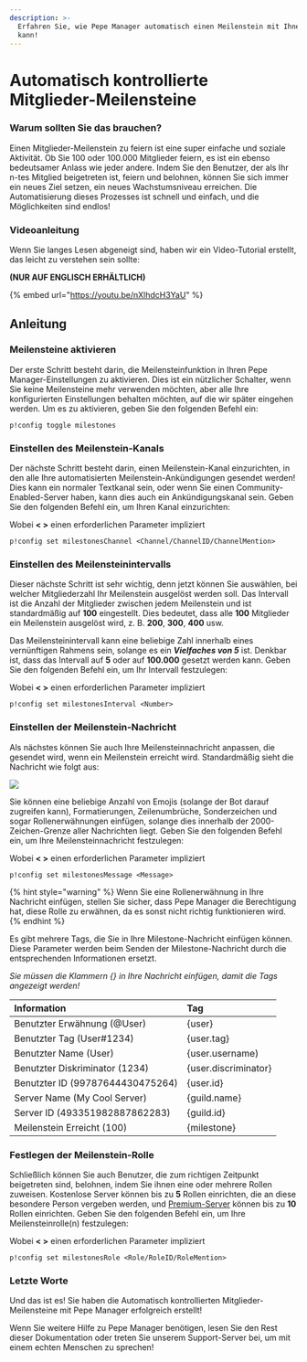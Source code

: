 ```yaml
---
description: >-
  Erfahren Sie, wie Pepe Manager automatisch einen Meilenstein mit Ihnen feiern
  kann!
---
```


# Automatisch kontrollierte Mitglieder-Meilensteine

### Warum sollten Sie das brauchen?

Einen Mitglieder-Meilenstein zu feiern ist eine super einfache und soziale Aktivität. Ob Sie 100 oder 100.000 Mitglieder feiern, es ist ein ebenso bedeutsamer Anlass wie jeder andere. Indem Sie den Benutzer, der als Ihr n-tes Mitglied beigetreten ist, feiern und belohnen, können Sie sich immer ein neues Ziel setzen, ein neues Wachstumsniveau erreichen. Die Automatisierung dieses Prozesses ist schnell und einfach, und die Möglichkeiten sind endlos!

### Videoanleitung

Wenn Sie langes Lesen abgeneigt sind, haben wir ein Video-Tutorial erstellt, das leicht zu verstehen sein sollte:

**\(NUR AUF ENGLISCH ERHÄLTLICH\)**

{% embed url="https://youtu.be/nXlhdcH3YaU" %}

## Anleitung

### Meilensteine aktivieren

Der erste Schritt besteht darin, die Meilensteinfunktion in Ihren Pepe Manager-Einstellungen zu aktivieren. Dies ist ein nützlicher Schalter, wenn Sie keine Meilensteine mehr verwenden möchten, aber alle Ihre konfigurierten Einstellungen behalten möchten, auf die wir später eingehen werden. Um es zu aktivieren, geben Sie den folgenden Befehl ein:

```text
p!config toggle milestones
```

### Einstellen des Meilenstein-Kanals

Der nächste Schritt besteht darin, einen Meilenstein-Kanal einzurichten, in den alle Ihre automatisierten Meilenstein-Ankündigungen gesendet werden! Dies kann ein normaler Textkanal sein, oder wenn Sie einen Community-Enabled-Server haben, kann dies auch ein Ankündigungskanal sein. Geben Sie den folgenden Befehl ein, um Ihren Kanal einzurichten:

Wobei **&lt; &gt;** einen erforderlichen Parameter impliziert

```text
p!config set milestonesChannel <Channel/ChannelID/ChannelMention>
```

### Einstellen des Meilensteinintervalls

Dieser nächste Schritt ist sehr wichtig, denn jetzt können Sie auswählen, bei welcher Mitgliederzahl Ihr Meilenstein ausgelöst werden soll. Das Intervall ist die Anzahl der Mitglieder zwischen jedem Meilenstein und ist standardmäßig auf **100** eingestellt. Dies bedeutet, dass alle **100** Mitglieder ein Meilenstein ausgelöst wird, z. B. **200**, **300**, **400** usw.

Das Meilensteinintervall kann eine beliebige Zahl innerhalb eines vernünftigen Rahmens sein, solange es ein _**Vielfaches von 5**_ ist. Denkbar ist, dass das Intervall auf **5** oder auf **100.000** gesetzt werden kann. Geben Sie den folgenden Befehl ein, um Ihr Intervall festzulegen:

Wobei **&lt; &gt;** einen erforderlichen Parameter impliziert

```text
p!config set milestonesInterval <Number>
```

### Einstellen der Meilenstein-Nachricht

Als nächstes können Sie auch Ihre Meilensteinnachricht anpassen, die gesendet wird, wenn ein Meilenstein erreicht wird. Standardmäßig sieht die Nachricht wie folgt aus:

![](https://i.imgur.com/IUZMJGP.png)

Sie können eine beliebige Anzahl von Emojis \(solange der Bot darauf zugreifen kann\), Formatierungen, Zeilenumbrüche, Sonderzeichen und sogar Rollenerwähnungen einfügen, solange dies innerhalb der 2000-Zeichen-Grenze aller Nachrichten liegt. Geben Sie den folgenden Befehl ein, um Ihre Meilensteinnachricht festzulegen:

Wobei **&lt; &gt;** einen erforderlichen Parameter impliziert

```text
p!config set milestonesMessage <Message>
```

{% hint style="warning" %}
Wenn Sie eine Rollenerwähnung in Ihre Nachricht einfügen, stellen Sie sicher, dass Pepe Manager die Berechtigung hat, diese Rolle zu erwähnen, da es sonst nicht richtig funktionieren wird.
{% endhint %}

Es gibt mehrere Tags, die Sie in Ihre Milestone-Nachricht einfügen können. Diese Parameter werden beim Senden der Milestone-Nachricht durch die entsprechenden Informationen ersetzt.  
  
_Sie müssen die Klammern {} in Ihre Nachricht einfügen, damit die Tags angezeigt werden!_

| Information | Tag |
| :--- | :--- |
| Benutzter Erwähnung \(@User\) | {user} |
| Benutzter Tag \(User\#1234\) | {user.tag} |
| Benutzter Name \(User\) | {user.username\) |
| Benutzter Diskriminator \(1234\) | {user.discriminator} |
| Benutzter ID \(99787644430475264\) | {user.id} |
| Server Name \(My Cool Server\) | {guild.name} |
| Server ID \(493351982887862283\) | {guild.id} |
| Meilenstein Erreicht \(100\) | {milestone} |

### Festlegen der Meilenstein-Rolle

Schließlich können Sie auch Benutzer, die zum richtigen Zeitpunkt beigetreten sind, belohnen, indem Sie ihnen eine oder mehrere Rollen zuweisen. Kostenlose Server können bis zu **5** Rollen einrichten, die an diese besondere Person vergeben werden, und [Premium-Server](../information/patreon-perks.md) können bis zu **10** Rollen einrichten. Geben Sie den folgenden Befehl ein, um Ihre Meilensteinrolle\(n\) festzulegen:

Wobei **&lt; &gt;** einen erforderlichen Parameter impliziert

```text
p!config set milestonesRole <Role/RoleID/RoleMention>
```

### Letzte Worte

Und das ist es! Sie haben die Automatisch kontrollierten Mitglieder-Meilensteine mit Pepe Manager erfolgreich erstellt!

Wenn Sie weitere Hilfe zu Pepe Manager benötigen, lesen Sie den Rest dieser Dokumentation oder treten Sie unserem Support-Server bei, um mit einem echten Menschen zu sprechen!

